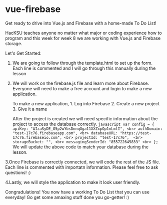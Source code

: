 # vue-firebase
Get ready to drive into Vue.js and Firebase with a home-made To Do List!

HacKSU teaches anyone no matter what major or coding experience how to program and this week for week 8 we are working with Vue.js and Firebase storage.

Let's Get Started:
   1.  We are going to follow through the template.html to set up the form. Each line is commented and I will go through this manually during the lesson 

   2. We will work on the firebase.js file and learn more about Firebase. Everyone will need to make a free account and login to make a new application.

         To make a new application, 
                 1. Log into Firebase
                 2. Create a new project
                 3. Give it a name 
    
        After the project is created we will need specific information about the project to access the database correctly.
              ```javascript
             var config = {
                apiKey: "AIzaSyDE_O5p2wYbsDnnqGga11XXZxpOp1nLmlI", <br>
                authDomain: "test-17c76.firebaseapp.com", <br>
                databaseURL: "https://test-17c76.firebaseio.com", <br>
                projectId: "test-17c76",  <br>
                storageBucket: "", <br>
                messagingSenderId: "855722645833" <br>
            };
            ```
        We will update the above code to match your database during the lesson.

   3.Once Firebase is correctly connected, we will code the rest of the JS file. Each line is commented with importatn information. Please feel free to ask questions! :)

   4.Lastly, we will style the application to make it look user friendly.

Congradulations! You now have a working To Do List that you can use everyday! Go get some amaxing stuff done you go-getter! :)

